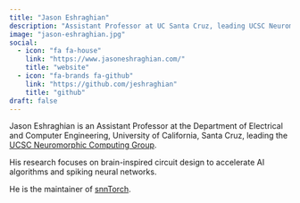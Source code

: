 ```yaml
---
title: "Jason Eshraghian"
description: "Assistant Professor at UC Santa Cruz, leading UCSC Neuromorphic Computing Group. Focuses on brain-inspired circuits for AI & SNNs. Maintainer of snnTorch."
image: "jason-eshraghian.jpg"
social:
  - icon: "fa fa-house"
    link: "https://www.jasoneshraghian.com/"
    title: "website"
  - icon: "fa-brands fa-github"
    link: "https://github.com/jeshraghian"
    title: "github"
draft: false
---
```

Jason Eshraghian is an Assistant Professor at the Department of Electrical and Computer Engineering, University of California, Santa Cruz, leading the [UCSC Neuromorphic Computing Group](http://ncg.ucsc.edu/).

His research focuses on brain-inspired circuit design to accelerate AI algorithms and spiking neural networks.

He is the maintainer of [snnTorch](https://github.com/jeshraghian/snntorch).
